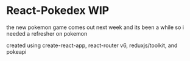 # React-Pokedex WIP
the new pokemon game comes out next week and its been a while so i needed a refresher on pokemon

created using create-react-app, react-router v6, reduxjs/toolkit, and pokeapi
